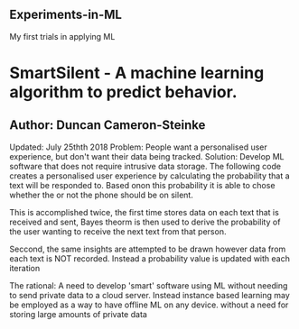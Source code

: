 ## Experiments-in-ML
My first trials in applying ML

# SmartSilent - A machine learning algorithm to predict behavior.
## Author: Duncan Cameron-Steinke
Updated: July 25thth 2018
Problem: People want a personalised user experience, but don't want their data being tracked.
Solution: Develop ML software that does not require intrusive data storage.
The following code creates a personalised user experience by calculating the probability that a text will be responded to. Based onon this probability it is able to chose whether the or not the phone should be on silent.

This is accomplished twice, the first time stores data on each text that is received and sent, Bayes theorm is then used to derive the probability of the user wanting to receive the next text from that person.

Seccond, the same insights are attempted to be drawn however data from each text is NOT recorded. Instead a probability value is updated with each iteration

The rational: A need to develop 'smart' software using ML without needing to send private data to a cloud server. Instead instance based learning may be employed as a way to have offline ML on any device. without a need for storing large amounts of private data
